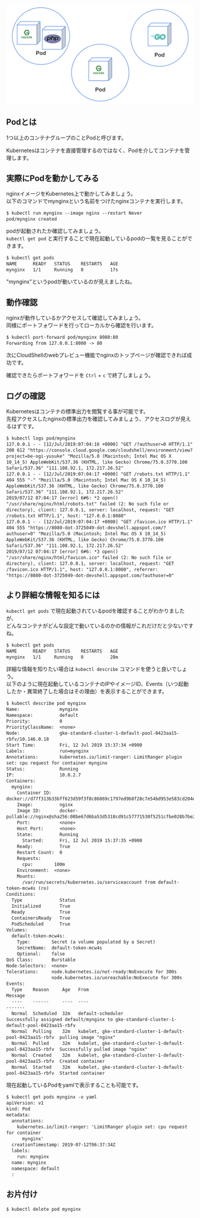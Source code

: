 ![pod](imgs/pod.png)

## Podとは
1つ以上のコンテナグループのことPodと呼びます。  

Kubernetesはコンテナを直接管理するのではなく、Podを介してコンテナを管理します。

## 実際にPodを動かしてみる
nginxイメージをKubernetes上で動かしてみましょう。  
以下のコマンドでmynginxという名前をつけたnginxコンテナを実行します。
```console
$ kubectl run mynginx --image nginx --restart Never
pod/mynginx created
```

podが起動されたか確認してみましょう。  
`kubectl get pod` と実行することで現在起動しているpodの一覧を見ることができます。
```console
$ kubectl get pods
NAME      READY   STATUS    RESTARTS   AGE
mynginx   1/1     Running   0          17s
```

"mynginx"というpodが動いているのが見えましたね。  

## 動作確認
nginxが動作しているかアクセスして確認してみましょう。  
同様にポートフォワードを行ってローカルから確認を行います。  
```console
$ kubectl port-forward pod/mynginx 8080:80
Forwarding from 127.0.0.1:8080 -> 80
```

次にCloudShellのwebプレビュー機能でnginxのトップページが確認できれば成功です。

確認できたらポートフォワードを `Ctrl` + `c` で終了しましょう。

## ログの確認
Kubernetesはコンテナの標準出力を閲覧する事が可能です。  
先程アクセスしたnginxの標準出力を確認してみましょう、アクセスログが見えるはずです。
```console
$ kubectl logs pod/mynginx
127.0.0.1 - - [12/Jul/2019:07:04:16 +0000] "GET /?authuser=0 HTTP/1.1" 200 612 "https://console.cloud.google.com/cloudshell/environment/view?project=be-ogi-yusuke" "Mozilla/5.0 (Macintosh; Intel Mac OS X 10_14_5) AppleWebKit/537.36 (KHTML, like Gecko) Chrome/75.0.3770.100 Safari/537.36" "111.108.92.1, 172.217.26.52"
127.0.0.1 - - [12/Jul/2019:07:04:17 +0000] "GET /robots.txt HTTP/1.1" 404 555 "-" "Mozilla/5.0 (Macintosh; Intel Mac OS X 10_14_5) AppleWebKit/537.36 (KHTML, like Gecko) Chrome/75.0.3770.100 Safari/537.36" "111.108.92.1, 172.217.26.52"
2019/07/12 07:04:17 [error] 6#6: *2 open() "/usr/share/nginx/html/robots.txt" failed (2: No such file or directory), client: 127.0.0.1, server: localhost, request: "GET /robots.txt HTTP/1.1", host: "127.0.0.1:8080"
127.0.0.1 - - [12/Jul/2019:07:04:17 +0000] "GET /favicon.ico HTTP/1.1" 404 555 "https://8080-dot-3725049-dot-devshell.appspot.com/?authuser=0" "Mozilla/5.0 (Macintosh; Intel Mac OS X 10_14_5) AppleWebKit/537.36 (KHTML, like Gecko) Chrome/75.0.3770.100 Safari/537.36" "111.108.92.1, 172.217.26.52"
2019/07/12 07:04:17 [error] 6#6: *3 open() "/usr/share/nginx/html/favicon.ico" failed (2: No such file or directory), client: 127.0.0.1, server: localhost, request: "GET /favicon.ico HTTP/1.1", host: "127.0.0.1:8080", referrer: "https://8080-dot-3725049-dot-devshell.appspot.com/?authuser=0"
```

## より詳細な情報を知るには
`kubectl get pods` で現在起動されているpodを確認することがわかりましたが、  
どんなコンテナがどんな設定で動いているのかの情報がこれだけだと少ないですね。
```console
$ kubectl get pods
NAME      READY   STATUS    RESTARTS   AGE
mynginx   1/1     Running   0          28m
```

詳細な情報を知りたい場合は `kubectl describe` コマンドを使うと良いでしょう。  
以下のように現在起動しているコンテナのIPやイメージID、Events（いつ起動したか・異常終了した場合はその理由）を表示することができます。
```console
$ kubectl describe pod mynginx
Name:               mynginx
Namespace:          default
Priority:           0
PriorityClassName:  <none>
Node:               gke-standard-cluster-1-default-pool-0423aa15-rbfv/10.146.0.18
Start Time:         Fri, 12 Jul 2019 15:37:34 +0900
Labels:             run=mynginx
Annotations:        kubernetes.io/limit-ranger: LimitRanger plugin set: cpu request for container mynginx
Status:             Running
IP:                 10.0.2.7
Containers:
  mynginx:
    Container ID:   docker://d77f313b33bff623d59f3f8c86869c1797ed9b8f28c7e54bd953e583cd204e54
    Image:          nginx
    Image ID:       docker-pullable://nginx@sha256:00be67d6ba53d5318cd91c57771530f5251cfbe028b7be2c4b70526f988cfc9f
    Port:           <none>
    Host Port:      <none>
    State:          Running
      Started:      Fri, 12 Jul 2019 15:37:35 +0900
    Ready:          True
    Restart Count:  0
    Requests:
      cpu:        100m
    Environment:  <none>
    Mounts:
      /var/run/secrets/kubernetes.io/serviceaccount from default-token-mcw4s (ro)
Conditions:
  Type              Status
  Initialized       True
  Ready             True
  ContainersReady   True
  PodScheduled      True
Volumes:
  default-token-mcw4s:
    Type:        Secret (a volume populated by a Secret)
    SecretName:  default-token-mcw4s
    Optional:    false
QoS Class:       Burstable
Node-Selectors:  <none>
Tolerations:     node.kubernetes.io/not-ready:NoExecute for 300s
                 node.kubernetes.io/unreachable:NoExecute for 300s
Events:
  Type    Reason     Age   From                                                        Message
  ----    ------     ----  ----                                                        -------
  Normal  Scheduled  32m   default-scheduler                                           Successfully assigned default/mynginx to gke-standard-cluster-1-default-pool-0423aa15-rbfv
  Normal  Pulling    32m   kubelet, gke-standard-cluster-1-default-pool-0423aa15-rbfv  pulling image "nginx"
  Normal  Pulled     32m   kubelet, gke-standard-cluster-1-default-pool-0423aa15-rbfv  Successfully pulled image "nginx"
  Normal  Created    32m   kubelet, gke-standard-cluster-1-default-pool-0423aa15-rbfv  Created container
  Normal  Started    32m   kubelet, gke-standard-cluster-1-default-pool-0423aa15-rbfv  Started container
```

現在起動しているPodをyamlで表示することも可能です。
```console
$ kubectl get pods mynginx -o yaml
apiVersion: v1
kind: Pod
metadata:
  annotations:
    kubernetes.io/limit-ranger: 'LimitRanger plugin set: cpu request for container
      mynginx'
  creationTimestamp: 2019-07-12T06:37:34Z
  labels:
    run: mynginx
  name: mynginx
  namespace: default
  :
```

## お片付け
```console
$ kubectl delete pod mynginx
```
